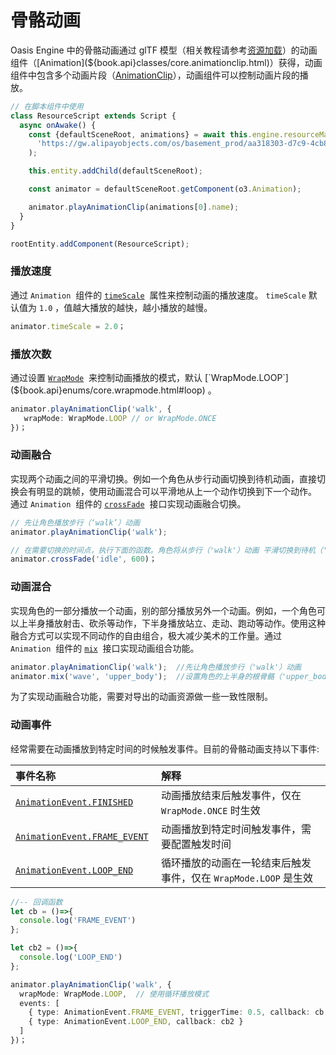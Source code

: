 # 骨骼动画

Oasis Engine 中的骨骼动画通过 glTF 模型（相关教程请参考[资源加载](${book.manual}resource/resource-manager)）的动画组件（[Animation](${book.api}classes/core.animationclip.html)）获得，动画组件中包含多个动画片段（[AnimationClip](${book.api}classes/core.animation.html)），动画组件可以控制动画片段的播放。

```typescript
// 在脚本组件中使用
class ResourceScript extends Script {
  async onAwake() {
    const {defaultSceneRoot, animations} = await this.engine.resourceManager.load(
      'https://gw.alipayobjects.com/os/basement_prod/aa318303-d7c9-4cb8-8c5a-9cf3855fd1e6.gltf',
    );

    this.entity.addChild(defaultSceneRoot);

    const animator = defaultSceneRoot.getComponent(o3.Animation);

    animator.playAnimationClip(animations[0].name);
  }
}

rootEntity.addComponent(ResourceScript);
```

### 播放速度

通过 `Animation`  组件的 [`timeScale`](${book.api}classes/core.animation.html#timescale)  属性来控制动画的播放速度。 `timeScale` 默认值为 `1.0` ，值越大播放的越快，越小播放的越慢。


```javascript
animator.timeScale = 2.0；
```


### 播放次数

通过设置 [`WrapMode`](${book.api}enums/core.wrapmode.html)  来控制动画播放的模式，默认 [`WrapMode.LOOP`](${book.api}enums/core.wrapmode.html#loop) 。

```typescript
animator.playAnimationClip('walk', {
   wrapMode: WrapMode.LOOP // or WrapMode.ONCE
})；
```


### 动画融合

实现两个动画之间的平滑切换。例如一个角色从步行动画切换到待机动画，直接切换会有明显的跳帧，使用动画混合可以平滑地从上一个动作切换到下一个动作。 通过 `Animation`  组件的 [`crossFade`](${book.api}classes/core.animation.html#crossfade)  接口实现动画融合切换。

```typescript
// 先让角色播放步行（‘walk’）动画
animator.playAnimationClip('walk');  

// 在需要切换的时间点，执行下面的函数。角色将从步行（'walk'）动画 平滑切换到待机（'idle'）动画。
animator.crossFade('idle', 600)；
```


### 动画混合

实现角色的一部分播放一个动画，别的部分播放另外一个动画。例如，一个角色可以上半身播放射击、砍杀等动作，下半身播放站立、走动、跑动等动作。使用这种融合方式可以实现不同动作的自由组合，极大减少美术的工作量。通过 `Animation`  组件的 [`mix`](${book.api}classes/core.animation.html#mix)  接口实现动画组合功能。


```javascript
animator.playAnimationClip('walk');  //先让角色播放步行（'walk'）动画
animator.mix('wave', 'upper_body');  //设置角色的上半身的根骨骼（'upper_body'）播放挥手（'wave'）动画。
```

为了实现动画融合功能，需要对导出的动画资源做一些一致性限制。


### 动画事件


经常需要在动画播放到特定时间的时候触发事件。目前的骨骼动画支持以下事件:

|事件名称|解释|
|:--|:--|
|[`AnimationEvent.FINISHED`](${book.api}enums/core.animationevent.html#finished)|动画播放结束后触发事件，仅在 `WrapMode.ONCE` 时生效 |
| [`AnimationEvent.FRAME_EVENT`](${book.api}enums/core.animationevent.html#frame_event) | 动画播放到特定时间触发事件，需要配置触发时间 |
| [`AnimationEvent.LOOP_END`](${book.api}enums/core.animationevent.html#loop_end) | 循环播放的动画在一轮结束后触发事件，仅在 `WrapMode.LOOP` 是生效|


```typescript
//-- 回调函数
let cb = ()=>{
  console.log('FRAME_EVENT')
};

let cb2 = ()=>{
  console.log('LOOP_END')
};

animator.playAnimationClip('walk', {
  wrapMode: WrapMode.LOOP,  // 使用循环播放模式
  events: [
    { type: AnimationEvent.FRAME_EVENT, triggerTime: 0.5, callback: cb }, // 添加FRAME_EVENT事件
    { type: AnimationEvent.LOOP_END, callback: cb2 }                      // 添加LOOP_END事件
  ]
})；
```




